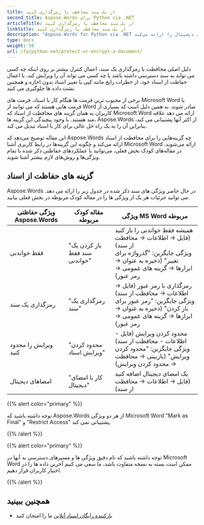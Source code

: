 ```yaml
---
title: از یک سند محافظت یا رمزگذاری کنید
second_title: Aspose.Words برای Python via .NET
articleTitle: از یک سند محافظت یا رمزگذاری کنید
linktitle: از یک سند محافظت یا رمزگذاری کنید
description: "Aspose.Words for Python via .NET برای محافظت از اسناد، فقط خواندنی، رمزگذاری یک سند، محدود کردن ویرایش و امضای دیجیتال را ارائه می‌کند. Aspose.Words از اکثر گزینه های حفاظتی Word پشتیبانی می کند."
type: docs
weight: 50
url: /fa/python-net/protect-or-encrypt-a-document/
---
```


دلیل اصلی محافظت یا رمزگذاری یک سند، اعمال کنترل بیشتر بر روی اینکه چه کسی می تواند به سند دسترسی داشته باشد یا چه کسی می تواند آن را ویرایش کند. با اعمال حفاظت از اسناد خود، از خطرات رایج مانند کپی یا تغییر اسناد بدون اجازه و همچنین نشت داده ها جلوگیری می کنید.

برخی از محبوب ترین فرمت ها هنگام کار با اسناد، فرمت های Microsoft Word یا فرمت هایی هستند که می توانند از Word صادر شوند. به همین دلیل است که بسیاری از کاربران به همان گزینه های محافظت از اسناد که Microsoft Word ارائه می دهد علاقه مند هستند. با وجود پیچیدگی این گزینه ها، Aspose.Words از اکثر آنها پشتیبانی می کند، بنابراین آن را به یک راه حل عالی برای کار با اسناد تبدیل می کند.

این مقاله توضیح می‌دهد که Aspose.Words چه گزینه‌هایی را برای محافظت از اسناد ارائه می‌کند و چگونه این گزینه‌ها در رابط کاربری آشنا Microsoft Word ارائه می‌شوند. در مقاله‌های کودک بخش فعلی، می‌توانید با عملکردهای حفاظتی ذکر شده با تمام ویژگی‌ها و روش‌های لازم بیشتر آشنا شوید.

## گزینه های حفاظت از اسناد

Aspose.Words در حال حاضر ویژگی های سند ذکر شده در جدول زیر را ارائه می دهد. می توانید جزئیات هر یک از ویژگی ها را در مقاله کودک مربوطه در بخش فعلی بیابید.

|  ویژگی حفاظتی Aspose.Words |  مقاله کودک مربوطه |  ویژگی MS Word مربوطه |
|  -------------------------------  |  ------------------------------  |  ------------------------------------------------------------  |
|  فقط خواندنی |  "باز کردن یک سند فقط خواندنی" |  همیشه فقط خواندنی را باز کنید (فایل → اطلاعات → محافظت از سند)<br /> ویژگی جایگزین: "گذرواژه برای تغییر" (ذخیره به عنوان → ابزارها → گزینه های عمومی → رمز عبور) |
|  رمزگذاری یک سند |  "رمزگذاری یک سند" |  رمزگذاری با رمز عبور (فایل → اطلاعات → محافظت از سند)<br /> ویژگی جایگزین: "رمز عبور برای باز کردن" (ذخیره به عنوان → ابزارها → گزینه های عمومی → رمز عبور) |
|  ویرایش را محدود کنید |  "محدود کردن ویرایش اسناد" |  محدود کردن ویرایش (فایل - اطلاعات - محافظت از سند)<br /> ویژگی جایگزین: "محدود کردن ویرایش" (بازبینی → محافظت → محدود کردن ویرایش) |
|  امضاهای دیجیتال |  "کار با امضای دیجیتال" |  یک امضای دیجیتال اضافه کنید (فایل → اطلاعات → محافظت از سند) |

{{% alert color="primary" %}}

توجه داشته باشید که Aspose.Words از هر دو ویژگی Microsoft Word "Mark as Final" و "Restrict Access" پشتیبانی نمی کند.

{{% /alert %}}

{{% alert color="primary" %}}

توجه داشته باشید که نام دقیق ویژگی ها و مسیرهای دسترسی به آنها در Microsoft Word ممکن است بسته به نسخه متفاوت باشد، ما سعی می کنیم آخرین داده ها را در اختیار کاربران قرار دهیم.

{{% /alert %}}

## همچنین ببینید

* [بازکننده رایگان اسناد آنلاین](https://products.aspose.app/words/unlock) ما را امتحان کنید
